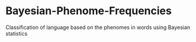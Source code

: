 # Bayesian-Phenome-Frequencies
Classification of language based on the phenomes in words using Bayesian statistics 
